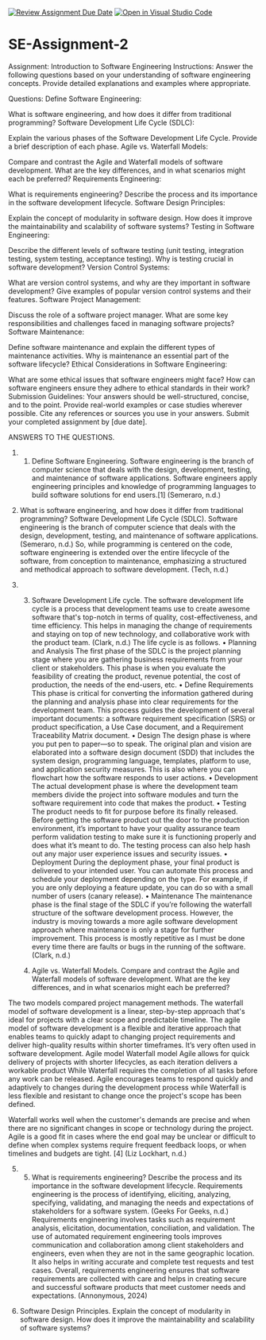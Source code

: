 [![Review Assignment Due Date](https://classroom.github.com/assets/deadline-readme-button-24ddc0f5d75046c5622901739e7c5dd533143b0c8e959d652212380cedb1ea36.svg)](https://classroom.github.com/a/-ucQIGTc)
[![Open in Visual Studio Code](https://classroom.github.com/assets/open-in-vscode-718a45dd9cf7e7f842a935f5ebbe5719a5e09af4491e668f4dbf3b35d5cca122.svg)](https://classroom.github.com/online_ide?assignment_repo_id=15203488&assignment_repo_type=AssignmentRepo)
# SE-Assignment-2
Assignment: Introduction to Software Engineering
Instructions:
Answer the following questions based on your understanding of software engineering concepts. Provide detailed explanations and examples where appropriate.

Questions:
Define Software Engineering:

What is software engineering, and how does it differ from traditional programming?
Software Development Life Cycle (SDLC):

Explain the various phases of the Software Development Life Cycle. Provide a brief description of each phase.
Agile vs. Waterfall Models:

Compare and contrast the Agile and Waterfall models of software development. What are the key differences, and in what scenarios might each be preferred?
Requirements Engineering:

What is requirements engineering? Describe the process and its importance in the software development lifecycle.
Software Design Principles:

Explain the concept of modularity in software design. How does it improve the maintainability and scalability of software systems?
Testing in Software Engineering:

Describe the different levels of software testing (unit testing, integration testing, system testing, acceptance testing). Why is testing crucial in software development?
Version Control Systems:

What are version control systems, and why are they important in software development? Give examples of popular version control systems and their features.
Software Project Management:

Discuss the role of a software project manager. What are some key responsibilities and challenges faced in managing software projects?
Software Maintenance:

Define software maintenance and explain the different types of maintenance activities. Why is maintenance an essential part of the software lifecycle?
Ethical Considerations in Software Engineering:

What are some ethical issues that software engineers might face? How can software engineers ensure they adhere to ethical standards in their work?
Submission Guidelines:
Your answers should be well-structured, concise, and to the point.
Provide real-world examples or case studies wherever possible.
Cite any references or sources you use in your answers.
Submit your completed assignment by [due date].

ANSWERS TO THE QUESTIONS. 
1. 1.	Define Software Engineering.
Software engineering is the branch of computer science that deals with the design, development, testing, and maintenance of software applications. Software engineers apply engineering principles and knowledge of programming languages to build software solutions for end users.[1] (Semeraro, n.d.)



2.	What is software engineering, and how does it differ from traditional programming? Software Development Life Cycle (SDLC).
Software engineering is the branch of computer science that deals with the design, development, testing, and maintenance of software applications. (Semeraro, n.d.)
So, while programming is centered on the code, software engineering is extended over the entire lifecycle of the software, from conception to maintenance, emphasizing a structured and methodical approach to software development. (Tech, n.d.)

3. 3.	Software Development Life cycle. 
The software development life cycle is a process that development teams use to create awesome software that's top-notch in terms of quality, cost-effectiveness, and time efficiency.
This helps in managing the change of requirements and staying on top of new technology, and collaborative work with the product team. (Clark, n.d.)
The life cycle is as follows.
•	Planning and Analysis
The first phase of the SDLC is the project planning stage where you are gathering business requirements from your client or stakeholders. This phase is when you evaluate the feasibility of creating the product, revenue potential, the cost of production, the needs of the end-users, etc.
•	Define Requirements 
This phase is critical for converting the information gathered during the planning and analysis phase into clear requirements for the development team. This process guides the development of several important documents: a software requirement specification (SRS) or product specification, a Use Case document, and a Requirement Traceability Matrix document.
•	Design
The design phase is where you put pen to paper—so to speak. The original plan and vision are elaborated into a software design document (SDD) that includes the system design, programming language, templates, platform to use, and application security measures. This is also where you can flowchart how the software responds to user actions. 
•	Development 
The actual development phase is where the development team members divide the project into software modules and turn the software requirement into code that makes the product.
•	Testing 
The product needs to fit for purpose before its finally released. Before getting the software product out the door to the production environment, it’s important to have your quality assurance team perform validation testing to make sure it is functioning properly and does what it’s meant to do. The testing process can also help hash out any major user experience issues and security issues.
•	Deployment 
During the deployment phase, your final product is delivered to your intended user. You can automate this process and schedule your deployment depending on the type. For example, if you are only deploying a feature update, you can do so with a small number of users (canary release). 
•	Maintenance 
The maintenance phase is the final stage of the SDLC if you’re following the waterfall structure of the software development process. However, the industry is moving towards a more agile software development approach where maintenance is only a stage for further improvement. This process is mostly repetitive as I must be done every time there are faults or bugs in the running of the software. (Clark, n.d.)


   4.  Agile vs. Waterfall Models. Compare and contrast the Agile and Waterfall models of software development. What are the key differences, and in what scenarios might each be preferred?
 
The two models compared project management methods.
The waterfall model of software development is a linear, step-by-step approach that's ideal for projects with a clear scope and predictable timeline.
The agile model of software development is a flexible and iterative approach that enables teams to quickly adapt to changing project requirements and deliver high-quality results within shorter timeframes. It’s very often used in software development.
Agile model	Waterfall model
Agile allows for quick delivery of projects with shorter lifecycles, as each iteration delivers a workable product While Waterfall requires the completion of all tasks before any work can be released.
Agile encourages teams to respond quickly and adaptively to changes during the development process while 	Waterfall is less flexible and resistant to change once the project's scope has been defined.

Waterfall works well when the customer's demands are precise and when there are no significant changes in scope or technology during the project.
Agile is a good fit in cases where the end goal may be unclear or difficult to define when complex systems require frequent feedback loops, or when timelines and budgets are tight. [4] (Liz Lockhart, n.d.)

5. 5.	What is requirements engineering? Describe the process and its importance in the software development lifecycle. 
Requirements engineering is the process of identifying, eliciting, analyzing, specifying, validating, and managing the needs and expectations of stakeholders for a software system. (Geeks For Geeks, n.d.)
Requirements engineering involves tasks such as requirement analysis, elicitation, documentation, conciliation, and validation. The use of automated requirement engineering tools improves communication and collaboration among client stakeholders and engineers, even when they are not in the same geographic location. It also helps in writing accurate and complete test requests and test cases. Overall, requirements engineering ensures that software requirements are collected with care and helps in creating secure and successful software products that meet customer needs and expectations. (Annonymous, 2024)

  6. Software Design Principles. Explain the concept of modularity in software design. How does it improve the maintainability and scalability of software systems?
